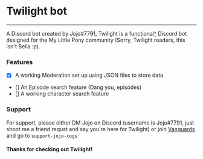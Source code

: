 # Twilight bot

---

A Discord bot created by Jojo#7791, Twilight is a functional[^] Discord bot designed for the My Little Pony community (Sorry, Twilight readers, this isn't Bella :p).

[^]: Sure

### Features
- [x] A working Moderation set up using JSON files to store data
- [] An Episode search feature (Dang you, episodes)
- [] A working character search feature

### Support

For support, please either DM Jojo on Discord (username is Jojo#7791, just shoot me a friend requst and say you're here for Twilight) or join [Vanguards](https://discord.gg/JmCFyq7) and go to `support-jojo-cogs`


#### Thanks for checking out Twilight!